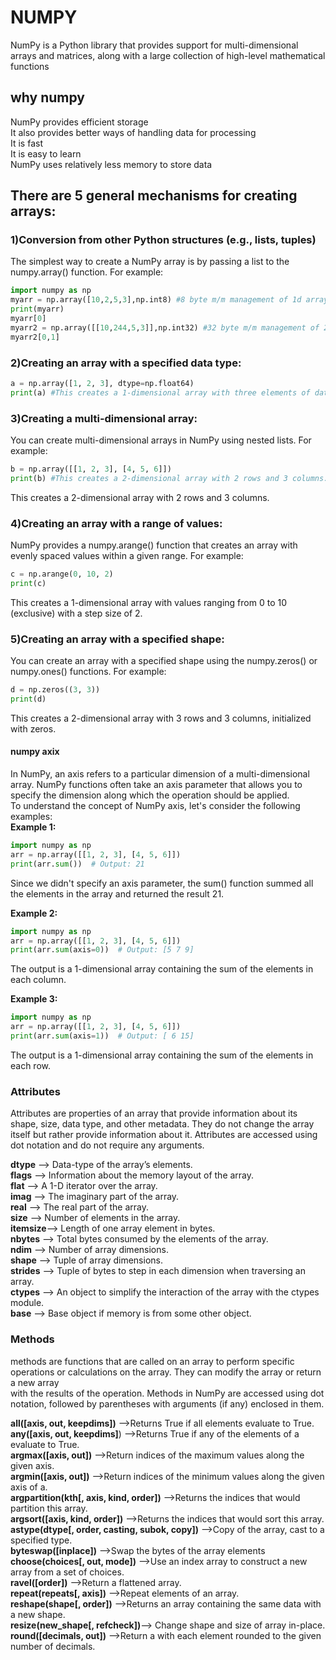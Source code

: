 # NUMPY
NumPy is a Python library that provides support for multi-dimensional arrays and matrices, along with a large collection of high-level mathematical functions   
## why numpy
NumPy provides efficient storage   
It also provides better ways of handling data for processing  
It is fast   
It is easy to learn   
NumPy uses relatively less memory to store data   

## There are 5 general mechanisms for creating arrays:  

### 1)Conversion from other Python structures (e.g., lists, tuples)
The simplest way to create a NumPy array is by passing a list to the numpy.array() function. For example:  
```py   
import numpy as np  
myarr = np.array([10,2,5,3],np.int8) #8 byte m/m management of 1d array  
print(myarr)  
myarr[0]  
myarr2 = np.array([[10,244,5,3]],np.int32) #32 byte m/m management of 2d array   
myarr2[0,1]  
```    


### 2)Creating an array with a specified data type:
```py  
a = np.array([1, 2, 3], dtype=np.float64)
print(a) #This creates a 1-dimensional array with three elements of data type float64.  
```

### 3)Creating a multi-dimensional array:
You can create multi-dimensional arrays in NumPy using nested lists. For example:  
```py  
b = np.array([[1, 2, 3], [4, 5, 6]])  
print(b) #This creates a 2-dimensional array with 2 rows and 3 columns.  
```
This creates a 2-dimensional array with 2 rows and 3 columns.  

### 4)Creating an array with a range of values:
NumPy provides a numpy.arange() function that creates an array with evenly spaced values within a given range. For example:  
```py  
c = np.arange(0, 10, 2)
print(c)
```  
This creates a 1-dimensional array with values ranging from 0 to 10 (exclusive) with a step size of 2.  

### 5)Creating an array with a specified shape:
You can create an array with a specified shape using the numpy.zeros() or numpy.ones() functions. For example:
``` py  
d = np.zeros((3, 3))
print(d)
```   
This creates a 2-dimensional array with 3 rows and 3 columns, initialized with zeros.  

#### numpy axix  
In NumPy, an axis refers to a particular dimension of a multi-dimensional array. NumPy functions often take an axis parameter that allows you to specify the dimension along which the operation should be applied.  
To understand the concept of NumPy axis, let's consider the following examples:  
**Example 1:**  
```py
import numpy as np
arr = np.array([[1, 2, 3], [4, 5, 6]])
print(arr.sum())  # Output: 21
``` 
Since we didn't specify an axis parameter, the sum() function summed all the elements in the array and returned the result 21.  

**Example 2:**   
```py   
import numpy as np
arr = np.array([[1, 2, 3], [4, 5, 6]])
print(arr.sum(axis=0))  # Output: [5 7 9]
```  
The output is a 1-dimensional array containing the sum of the elements in each column. 

**Example 3:**  
```py  
import numpy as np
arr = np.array([[1, 2, 3], [4, 5, 6]])
print(arr.sum(axis=1))  # Output: [ 6 15]
```  
The output is a 1-dimensional array containing the sum of the elements in each row.  

### Attributes  
Attributes are properties of an array that provide information about its shape, size, data type, and other metadata. They do not change the array itself but rather   provide information about it. Attributes are accessed using dot notation and do not require any arguments.  

**dtype**	  -->  Data-type of the array’s elements.  
**flags**	  -->   Information about the memory layout of the array.  
**flat**	  -->   A 1-D iterator over the array.  
**imag**	  -->   The imaginary part of the array.  
**real**	  -->  The real part of the array.  
**size**	  -->  Number of elements in the array.  
**itemsize**-->  Length of one array element in bytes.  
**nbytes**	--> Total bytes consumed by the elements of the array.  
**ndim**	  -->  Number of array dimensions.   
**shape**	  -->  Tuple of array dimensions.  
**strides**	-->  Tuple of bytes to step in each dimension when traversing an array.  
**ctypes**	-->  An object to simplify the interaction of the array with the ctypes module.  
**base**	  -->  Base object if memory is from some other object.  

### Methods  
methods are functions that are called on an array to perform specific operations or calculations on the array. They can modify the array or return a new array  
with the  results of the operation. Methods in NumPy are accessed using dot notation, followed by parentheses with arguments (if any) enclosed in them.  

**all([axis, out, keepdims])**	-->Returns True if all elements evaluate to True.  
**any([axis, out, keepdims]**)	-->Returns True if any of the elements of a evaluate to True.  
**argmax([axis, out])**	-->Return indices of the maximum values along the given axis.  
**argmin([axis, out])**	-->Return indices of the minimum values along the given axis of a.  
**argpartition(kth[, axis, kind, order])**	-->Returns the indices that would partition this array.  
**argsort([axis, kind, order])**	-->Returns the indices that would sort this array.  
**astype(dtype[, order, casting, subok, copy])**	-->Copy of the array, cast to a specified type.  
**byteswap([inplace])**	-->Swap the bytes of the array elements  
**choose(choices[, out, mode])**	-->Use an index array to construct a new array from a set of choices.    
**ravel([order])**	-->Return a flattened array.  
**repeat(repeats[, axis])**	-->Repeat elements of an array.  
**reshape(shape[, order])**	-->Returns an array containing the same data with a new shape.  
**resize(new_shape[, refcheck])**-->	Change shape and size of array in-place.  
**round([decimals, out])**	-->Return a with each element rounded to the given number of decimals.  
